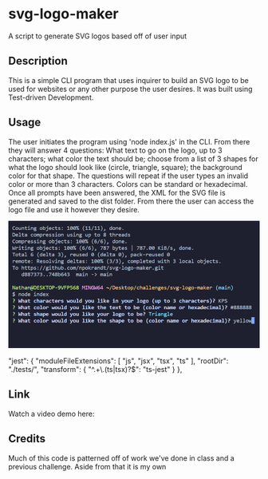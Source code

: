 # svg-logo-maker
A script to generate SVG logos based off of user input

## Description

This is a simple CLI program that uses inquirer to build an SVG logo to be used for websites or any other purpose the user desires. It was built using Test-driven Development.

## Usage

The user initiates the program using 'node index.js' in the CLI. From there they will answer 4 questions: What text to go on the logo, up to 3 characters; what color the text should be; choose from a list of 3 shapes for what the logo should look like (circle, triangle, square); the background color for that shape. The questions will repeat if the user types an invalid color or more than 3 characters. Colors can be standard or hexadecimal. Once all prompts have been answered, the XML for the SVG file is generated and saved to the dist folder. From there the user can access the logo file and use it however they desire.

![Screenshot of SVG logo generator](./svg-logo-generator-screenshot.PNG)

 "jest": {
    "moduleFileExtensions": [
      "js",
      "jsx",
      "tsx",
      "ts"
    ],
    "rootDir": "./tests/",
    "transform": {
      "^.+\\.(ts|tsx)?$": "ts-jest"
    }
  },

## Link

Watch a video demo here:
<!-- video when questions are finished -->

## Credits

Much of this code is patterned off of work we've done in class and a previous challenge. Aside from that it is my own

